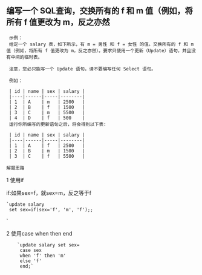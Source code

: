 ## 编写一个 SQL查询，交换所有的 f 和 m 值（例如，将所有 f 值更改为 m，反之亦然
     示例：
     给定一个 salary 表，如下所示，有 m = 男性 和 f = 女性 的值。交换所有的 f 和 m 值（例如，将所有 f 值更改为 m，反之亦然）。要求只使用一个更新（Update）语句，并且没有中间的临时表。
     
     注意，您必只能写一个 Update 语句，请不要编写任何 Select 语句。
     
     例如：
     
     | id | name | sex | salary |
     |----|------|-----|--------|
     | 1  | A    | m   | 2500   |
     | 2  | B    | f   | 1500   |
     | 3  | C    | m   | 5500   |
     | 4  | D    | f   | 500    |
     运行你所编写的更新语句之后，将会得到以下表:
     
     | id | name | sex | salary |
     |----|------|-----|--------|
     | 1  | A    | f   | 2500   |
     | 2  | B    | m   | 1500   |
     | 3  | C    | f   | 5500   |
     
 
`解题思路`

1 使用if
    
   if:如果sex=f，就sex=m，反之等于f

    `update salary
     set sex=if(sex='f', 'm', 'f');;
`
     
2 使用case when then end

        `update salary set sex=
         case sex
         when 'f' then 'm'
         else 'f'
         end;`
    
